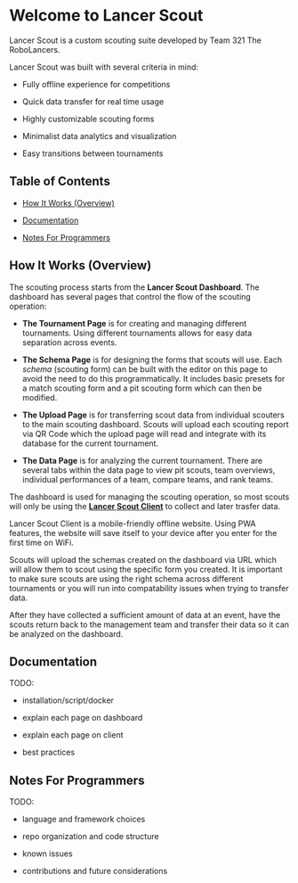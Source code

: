 # Welcome to Lancer Scout

Lancer Scout is a custom scouting suite developed by Team 321 The RoboLancers.

Lancer Scout was built with several criteria in mind:

 - Fully offline experience for competitions

 - Quick data transfer for real time usage

 - Highly customizable scouting forms

 - Minimalist data analytics and visualization

 - Easy transitions between tournaments

## Table of Contents

 - [How It Works (Overview)](#how-it-works-(overview))

 - [Documentation](#documentation)

 - [Notes For Programmers](#notes-for-programmers)

## How It Works (Overview)

The scouting process starts from the **Lancer Scout Dashboard**. The dashboard has several pages that control the flow of the scouting operation:

 - **The Tournament Page** is for creating and managing different tournaments. Using different tournaments allows for easy data separation across events.

 - **The Schema Page** is for designing the forms that scouts will use. Each *schema* (scouting form) can be built with the editor on this page to avoid the need to do this programmatically. It includes basic presets for a match scouting form and a pit scouting form which can then be modified.

 - **The Upload Page** is for transferring scout data from individual scouters to the main scouting dashboard. Scouts will upload each scouting report via QR Code which the upload page will read and integrate with its database for the current tournament.

 - **The Data Page** is for analyzing the current tournament. There are several tabs within the data page to view pit scouts, team overviews, individual performances of a team, compare teams, and rank teams.

The dashboard is used for managing the scouting operation, so most scouts will only be using the **[Lancer Scout Client](https://lancer-scout-321.vercel.app/)** to collect and later trasfer data.

Lancer Scout Client is a mobile-friendly offline website. Using PWA features, the website will save itself to your device after you enter for the first time on WiFi.

Scouts will upload the schemas created on the dashboard via URL which will allow them to scout using the specific form you created. It is important to make sure scouts are using the right schema across different tournaments or you will run into compatability issues when trying to transfer data.

After they have collected a sufficient amount of data at an event, have the scouts return back to the management team and transfer their data so it can be analyzed on the dashboard.

## Documentation

TODO:

 - installation/script/docker

 - explain each page on dashboard

 - explain each page on client

 - best practices

## Notes For Programmers

TODO:

 - language and framework choices

 - repo organization and code structure

 - known issues

 - contributions and future considerations